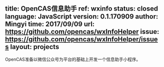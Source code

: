 title: OpenCAS信息助手
ref: wxinfo
status: closed
language: JavaScript
version: 0.1.170909
author: Mingyi
time: 2017/09/09
url: https://github.com/opencas/wxInfoHelper
issue: https://github.com/opencas/wxInfoHelper/issues
layout: projects
---

OpenCAS准备以微信公众号为平台的基础上开发一个信息助手小程序。
